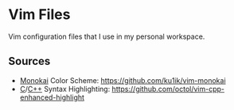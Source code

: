 # Vim Files

Vim configuration files that I use in my personal workspace.

## Sources

- [Monokai](./.vim/colors/monokai.vim) Color Scheme: https://github.com/ku1ik/vim-monokai
- [C](./.vim/after/syntax/c.vim)/[C++](./.vim/after/syntax/cpp.vim) Syntax Highlighting: https://github.com/octol/vim-cpp-enhanced-highlight
